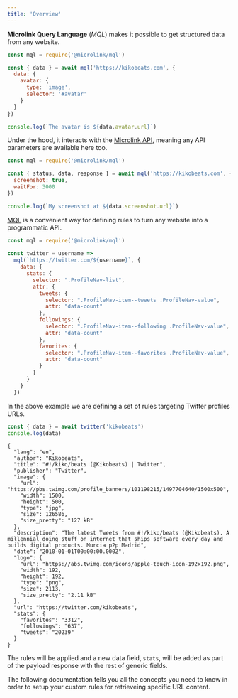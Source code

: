 ```yaml
---
title: 'Overview'
--- 
```


**Microlink Query Language** (*MQL*) makes it possible to get structured data from any website.

```js
const mql = require('@microlink/mql')

const { data } = await mql('https://kikobeats.com', {
  data: {
    avatar: {
      type: 'image',
      selector: '#avatar'
    }
  }
})

console.log(`The avatar is ${data.avatar.url}`)
```

<Figcaption children='The only thing you need to do is declare the data you wish to obtain.' />

Under the hood, it interacts with the [Microlink API](/docs/api/getting-started/overview), meaning any API parameters are available here too.

```js
const mql = require('@microlink/mql')

const { status, data, response } = await mql('https://kikobeats.com', {
  screenshot: true,
  waitFor: 3000
})

console.log(`My screenshot at ${data.screenshot.url}`)
```

[MQL](https://www.npmjs.com/package/@microlink/mql) is a convenient way for defining rules to turn any website into a programmatic API.

```js
const mql = require('@microlink/mql')
 
const twitter = username =>
  mql(`https://twitter.com/${username}`, {
    data: {
      stats: {
        selector: ".ProfileNav-list",
        attr: {
          tweets: {
            selector: ".ProfileNav-item--tweets .ProfileNav-value",
            attr: "data-count"
          },
          followings: {
            selector: ".ProfileNav-item--following .ProfileNav-value",
            attr: "data-count"
          },
          favorites: {
            selector: ".ProfileNav-item--favorites .ProfileNav-value",
            attr: "data-count"
          }
        }
      }
    }
  })
```

In the above example we are defining a set of rules targeting Twitter profiles URLs.

```js
const { data } = await twitter('kikobeats')
console.log(data)
```

```json{25,29}
{
  "lang": "en",
  "author": "Kikobeats",
  "title": "#!/kiko/beats (@Kikobeats) | Twitter",
  "publisher": "Twitter",
  "image": {
    "url": "https://pbs.twimg.com/profile_banners/101198215/1497704640/1500x500",
    "width": 1500,
    "height": 500,
    "type": "jpg",
    "size": 126586,
    "size_pretty": "127 kB"
  },
  "description": "The latest Tweets from #!/kiko/beats (@Kikobeats). A millennial doing stuff on internet that ships software every day and builds digital products. Murcia p2p Madrid",
  "date": "2010-01-01T00:00:00.000Z",
  "logo": {
    "url": "https://abs.twimg.com/icons/apple-touch-icon-192x192.png",
    "width": 192,
    "height": 192,
    "type": "png",
    "size": 2113,
    "size_pretty": "2.11 kB"
  },
  "url": "https://twitter.com/kikobeats",
  "stats": {
    "favorites": "3312",
    "followings": "637",
    "tweets": "20239"
  }
}
```

The rules will be applied and a new data field, `stats`, will be added as part of the payload response with the rest of generic fields.

The following documentation tells you all the concepts you need to know in order to setup your custom rules for retrieveing specific URL content.
